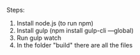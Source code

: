 Steps:
1. Install node.js (to run npm)
2. Install gulp (npm install gulp-cli —global)
3. Run gulp watch
4. In the folder "build" there are all the files